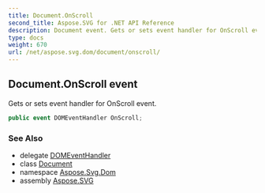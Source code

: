 ```yaml
---
title: Document.OnScroll
second_title: Aspose.SVG for .NET API Reference
description: Document event. Gets or sets event handler for OnScroll event
type: docs
weight: 670
url: /net/aspose.svg.dom/document/onscroll/
---
```

## Document.OnScroll event

Gets or sets event handler for OnScroll event.

```csharp
public event DOMEventHandler OnScroll;
```

### See Also

* delegate [DOMEventHandler](../../../aspose.svg.dom.events/domeventhandler/)
* class [Document](../)
* namespace [Aspose.Svg.Dom](../../document/)
* assembly [Aspose.SVG](../../../)
